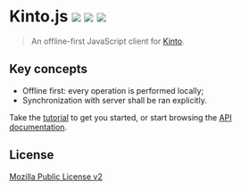 # Kinto.js [![](https://travis-ci.org/mozilla-services/kinto.js.svg?branch=master)](https://travis-ci.org/mozilla-services/kinto.js) [![](https://coveralls.io/repos/mozilla-services/kinto.js/badge.svg?branch=master)](https://coveralls.io/r/mozilla-services/kinto.js?branch=master) [![](https://readthedocs.org/projects/pip/badge/?version=latest)](http://kinto.js.readthedocs.org/)

> An offline-first JavaScript client for [Kinto](http://kinto.readthedocs.org/).

## Key concepts

* Offline first: every operation is performed locally;
* Synchronization with server shall be ran explicitly.

Take the [tutorial](tutorial.md) to get you started, or start browsing the [API documentation](api.md).

## License

[Mozilla Public License v2](https://www.mozilla.org/MPL/2.0/)
